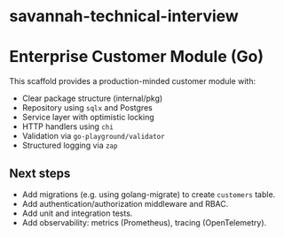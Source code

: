 # savannah-technical-interview

# Enterprise Customer Module (Go)


This scaffold provides a production-minded customer module with:


- Clear package structure (internal/pkg)
- Repository using `sqlx` and Postgres
- Service layer with optimistic locking
- HTTP handlers using `chi`
- Validation via `go-playground/validator`
- Structured logging via `zap`


## Next steps
- Add migrations (e.g. using golang-migrate) to create `customers` table.
- Add authentication/authorization middleware and RBAC.
- Add unit and integration tests.
- Add observability: metrics (Prometheus), tracing (OpenTelemetry).